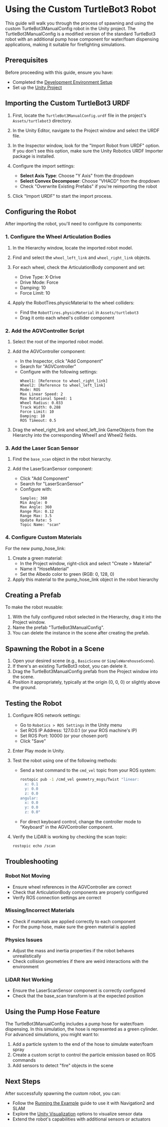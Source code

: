 # Using the Custom TurtleBot3 Robot

This guide will walk you through the process of spawning and using the custom TurtleBot3ManualConfig robot in the Unity project. The TurtleBot3ManualConfig is a modified version of the standard TurtleBot3 robot with an additional pump hose component for water/foam dispensing applications, making it suitable for firefighting simulations.

## Prerequisites

Before proceeding with this guide, ensure you have:
- Completed the [Development Environment Setup](dev_env_setup.md)
- Set up the [Unity Project](unity_project.md)

## Importing the Custom TurtleBot3 URDF

1. First, locate the `TurtleBot3ManualConfig.urdf` file in the project's `Assets/turtlebot3` directory.

2. In the Unity Editor, navigate to the Project window and select the URDF file.

3. In the Inspector window, look for the "Import Robot from URDF" option. If you don't see this option, make sure the Unity Robotics URDF Importer package is installed.

4. Configure the import settings:
   - **Select Axis Type**: Choose "Y Axis" from the dropdown
   - **Select Convex Decomposer**: Choose "VHACD" from the dropdown
   - Check "Overwrite Existing Prefabs" if you're reimporting the robot

5. Click "Import URDF" to start the import process.

## Configuring the Robot

After importing the robot, you'll need to configure its components:

### 1. Configure the Wheel Articulation Bodies

1. In the Hierarchy window, locate the imported robot model.

2. Find and select the `wheel_left_link` and `wheel_right_link` objects.

3. For each wheel, check the ArticulationBody component and set:
   - Drive Type: X-Drive
   - Drive Mode: Force
   - Damping: 10
   - Force Limit: 10

4. Apply the RobotTires.physicMaterial to the wheel colliders:
   - Find the `RobotTires.physicMaterial` in `Assets/turtlebot3`
   - Drag it onto each wheel's collider component

### 2. Add the AGVController Script

1. Select the root of the imported robot model.

2. Add the AGVController component:
   - In the Inspector, click "Add Component"
   - Search for "AGVController"
   - Configure with the following settings:
     ```
     Wheel1: [Reference to wheel_right_link]
     Wheel2: [Reference to wheel_left_link]
     Mode: ROS
     Max Linear Speed: 2
     Max Rotational Speed: 1
     Wheel Radius: 0.033
     Track Width: 0.288
     Force Limit: 10
     Damping: 10
     ROS Timeout: 0.5
     ```

3. Drag the wheel_right_link and wheel_left_link GameObjects from the Hierarchy into the corresponding Wheel1 and Wheel2 fields.

### 3. Add the Laser Scan Sensor

1. Find the `base_scan` object in the robot hierarchy.

2. Add the LaserScanSensor component:
   - Click "Add Component"
   - Search for "LaserScanSensor"
   - Configure with:
     ```
     Samples: 360
     Min Angle: 0
     Max Angle: 360
     Range Min: 0.12
     Range Max: 3.5
     Update Rate: 5
     Topic Name: "scan"
     ```

### 4. Configure Custom Materials

For the new pump_hose_link:
1. Create a green material:
   - In the Project window, right-click and select "Create > Material"
   - Name it "HoseMaterial"
   - Set the Albedo color to green (RGB: 0, 128, 0)
2. Apply this material to the pump_hose_link object in the robot hierarchy

## Creating a Prefab

To make the robot reusable:

1. With the fully configured robot selected in the Hierarchy, drag it into the Project window.
2. Name the prefab "TurtleBot3ManualConfig".
3. You can delete the instance in the scene after creating the prefab.

## Spawning the Robot in a Scene

1. Open your desired scene (e.g., `BasicScene` or `SimpleWarehouseScene`).
2. If there's an existing TurtleBot3 robot, you can delete it.
3. Drag the TurtleBot3ManualConfig prefab from the Project window into the scene.
4. Position it appropriately, typically at the origin (0, 0, 0) or slightly above the ground.

## Testing the Robot

1. Configure ROS network settings:
   - Go to `Robotics > ROS Settings` in the Unity menu
   - Set ROS IP Address: 127.0.0.1 (or your ROS machine's IP)
   - Set ROS Port: 10000 (or your chosen port)
   - Click "Save"

2. Enter Play mode in Unity.

3. Test the robot using one of the following methods:
   - Send a test command to the `cmd_vel` topic from your ROS system:
     ```bash
     rostopic pub -1 /cmd_vel geometry_msgs/Twist "linear:
       x: 0.1
       y: 0.0
       z: 0.0
     angular:
       x: 0.0
       y: 0.0
       z: 0.0"
     ```
   - For direct keyboard control, change the controller mode to "Keyboard" in the AGVController component.

4. Verify the LiDAR is working by checking the scan topic:
   ```bash
   rostopic echo /scan
   ```

## Troubleshooting

### Robot Not Moving
- Ensure wheel references in the AGVController are correct
- Check that ArticulationBody components are properly configured
- Verify ROS connection settings are correct

### Missing/Incorrect Materials
- Check if materials are applied correctly to each component
- For the pump hose, make sure the green material is applied

### Physics Issues
- Adjust the mass and inertia properties if the robot behaves unrealistically
- Check collision geometries if there are weird interactions with the environment

### LiDAR Not Working
- Ensure the LaserScanSensor component is correctly configured
- Check that the base_scan transform is at the expected position

## Using the Pump Hose Feature

The TurtleBot3ManualConfig includes a pump hose for water/foam dispensing. In this simulation, the hose is represented as a green cylinder. For advanced simulations, you might want to:

1. Add a particle system to the end of the hose to simulate water/foam spray
2. Create a custom script to control the particle emission based on ROS commands
3. Add sensors to detect "fire" objects in the scene

## Next Steps

After successfully spawning the custom robot, you can:
- Follow the [Running the Example](run_example.md) guide to use it with Navigation2 and SLAM
- Explore the [Unity Visualization](unity_viz.md) options to visualize sensor data
- Extend the robot's capabilities with additional sensors or actuators 